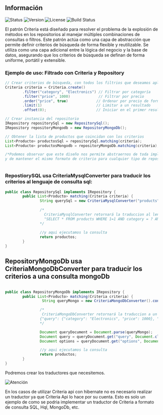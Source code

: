 ## Información

![Status](https://img.shields.io/badge/Status-In%20Progress-yellow)
![Version](https://img.shields.io/badge/Version-1.0.0-blue)
![License](https://img.shields.io/badge/License-GPL%20v3-blue.svg)
![Build Status](https://img.shields.io/badge/Build-Passing-brightgreen)

El patrón Criteria está diseñado para resolver el problema de la explosión de métodos en los repositorios al manejar múltiples combinaciones de consultas o filtros.
Este patrón actúa como una capa de abstracción que permite definir criterios de búsqueda de forma flexible y reutilizable.
Se utiliza como una capa adicional entre la lógica del negocio y la base de datos, asegurando que los criterios de búsqueda se definan de forma uniforme, portátil y extensible.

### Ejemplo de uso: Filtrado con Criteria y Repository

```java
// Crear criterios de búsqueda, con todos los filtrios que deseamos aplicar "desde 0..n filtros"
Criteria criteria = Criteria.create()
        .filter("category", "Electronics") // Filtrar por categoría
        .filter("price", 1000)             // Filtrar por precio
        .order("price", true)             // Ordenar por precio de forma ascendente
        .limit(1)                         // Limitar a un resultado
        .offset(0);                       // Iniciar en el primer resultado

// Crear instancia del repositorio
IRepository repositorySql = new RepositorySql();
IRepository repositoryMongodb = new RepositoryMongoDb();

// Obtener la lista de productos que coincidan con los criterios
List<Producto> productosSql = repositorySql.matching(criteria); 
List<Producto> productosMongodb = repositoryMongoDb.matching(criteria);

/*Podemos observar que este diseño nos permite abstraernos de toda implementacion
y de mantener el mismo formato de criterio para cualquier tipo de repositorio*/



```
### RepostiorySQL usa CriteriaMysqlConverter para traducir los criterios al lenguaje de consulta sql:

```java
public class RepositorySql implements IRepository {
        public List<Producto> matching(Criteria criteria) {
                String querySql = new CriteriaMysqlConverter("products").convert(criteria);
        
                /*
                  CriteriaMysqlConverter retornará la traduccion al lenguaje sql en formato string:
                  "SELECT * FROM products WHERE 1=1 AND category = ? AND price = ? ORDER BY price ASC LIMIT 1 OFFSET 0"
                */
        
                //y aqui ejecutamos la consulta
                return productos;
        }
}

```

## RepositoryMongoDb usa CriteriaMongoDbConverter para traducir los criterios a una consulta mongoDb

```java

public class RepositoryMongoDb implements IRepository {
        public List<Producto> matching(Criteria criteria) {
                 String queryMongo = new CriteriaMongoDbConverter().convert(criteria);

                /*
                 CriteriaMongoDbConverter retornará la traduccion a un json compuesto que se usarán como lenguaje comun para mongoDb
                {"query": {"category": "Electronics", "price": 1000}, "options": {"sort": {"price": 1}, "limit": 1, "skip": 0}}
                */

                Document queryDocument = Document.parse(queryMongo);
                Document query = queryDocument.get("query", Document.class);
                Document options = queryDocument.get("options", Document.class);

                //y aqui ejecutamos la consulta
                return productos;
        }
}
```

Podremos crear los traductores que necesitemos.  

![Atención](https://img.shields.io/badge/Atención-Importante-red)

En los casos de utilizar Criteria api con hibernate no es necesario realizar un traductor ya que Criteria Api lo hace por su cuenta.
Esto es solo un ejemplo de como se podria implementar un traductor de Criteria a formato de consulta SQL, Hql, MongoDb, etc. 


